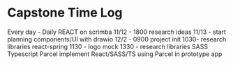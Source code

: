 # Capstone Time Log

Every day - Daily REACT on scrimba
11/12 - 1800 research ideas
11/13 - start planning components/UI with drawio
12/2  - 0900 project init
        1030- research libraries
          react-spring
        1130 - logo mock
        1330 - research libraries
          SASS
          Typescript
          Parcel
          implement React/SASS/TS using Parcel in prototype app
